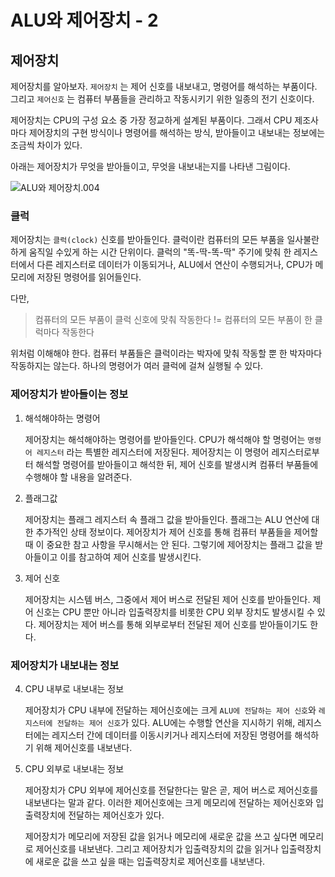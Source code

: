 # ALU와 제어장치 - 2

## 제어장치

제어장치를 알아보자. `제어장치` 는 제어 신호를 내보내고, 명령어를 해석하는 부품이다. 그리고 `제어신호` 는 컴퓨터 부품들을 관리하고 작동시키기 위한 일종의 전기 신호이다.

제어장치는 CPU의 구성 요소 중 가장 정교하게 설계된 부품이다. 그래서 CPU 제조사마다 제어장치의 구현 방식이나 명령어를 해석하는 방식, 받아들이고 내보내는 정보에는 조금씩 차이가 있다.

아래는 제어장치가 무엇을 받아들이고, 무엇을 내보내는지를 나타낸 그림이다.

![‎ALU와 제어장치.‎004](<04-01. ALU와 제어장치 - 1.004.jpeg>)

### 클럭

제어장치는 `클럭(clock)` 신호를 받아들인다. 클럭이란 컴퓨터의 모든 부품을 일사불란하게 움직일 수있게 하는 시간 단위이다. 클럭의 "똑-딱-똑-딱" 주기에 맞춰 한 레지스터에서 다른 레지스터로 데이터가 이동되거나, ALU에서 연산이 수행되거나, CPU가 메모리에 저장된 명령어를 읽어들인다.

다만,

> 컴퓨터의 모든 부품이 클럭 신호에 맞춰 작동한다 != 컴퓨터의 모든 부품이 한 클럭마다 작동한다

위처럼 이해해야 한다. 컴퓨터 부품들은 클럭이라는 박자에 맞춰 작동할 뿐 한 박자마다 작동하지는 않는다. 하나의 명령어가 여러 클럭에 걸쳐 실행될 수 있다.

### 제어장치가 받아들이는 정보

1. 해석해야하는 명령어
    
    제어장치는 해석해야하는 명령어를 받아들인다. CPU가 해석해야 할 명령어는 `명령어 레지스터` 라는 특별한 레지스터에 저장된다. 제어장치는 이 명령어 레지스터로부터 해석할 명령어를 받아들이고 해석한 뒤, 제어 신호를 발생시켜 컴퓨터 부품들에 수행해야 할 내용을 알려준다.
    
2. 플래그값
    
    제어장치는 플래그 레지스터 속 플래그 값을 받아들인다. 플래그는 ALU 연산에 대한 추가적인 상태 정보이다. 제어장치가 제어 신호를 통해 컴퓨터 부품들을 제어할 때 이 중요한 참고 사항을 무시해서는 안 된다. 그렇기에 제어장치는 플래그 값을 받아들이고 이를 참고하여 제어 신호를 발생시킨다.
    
3. 제어 신호
    
    제어장치는 시스템 버스, 그중에서 제어 버스로 전달된 제어 신호를 받아들인다. 제어 신호는 CPU 뿐만 아니라 입출력장치를 비롯한 CPU 외부 장치도 발생시킬 수 있다. 제어장치는 제어 버스를 통해 외부로부터 전달된 제어 신호를 받아들이기도 한다.
    

### 제어장치가 내보내는 정보

4. CPU 내부로 내보내는 정보
    
    제어장치가 CPU 내부에 전달하는 제어신호에는 크게 `ALU에 전달하는 제어 신호`와 `레지스터에 전달하는 제어 신호`가 있다. ALU에는 수행할 연산을 지시하기 위해, 레지스터에는 레지스터 간에 데이터를 이동시키거나 레지스터에 저장된 명령어를 해석하기 위해 제어신호를 내보낸다.
    
5. CPU 외부로 내보내는 정보
    
    제어장치가 CPU 외부에 제어신호를 전달한다는 말은 곧, 제어 버스로 제어신호를 내보낸다는 말과 같다. 이러한 제어신호에는 크게 메모리에 전달하는 제어신호와 입출력장치에 전달하는 제어신호가 있다.
    
    제어장치가 메모리에 저장된 값을 읽거나 메모리에 새로운 값을 쓰고 싶다면 메모리로 제어신호를 내보낸다. 그리고 제어장치가 입출력장치의 값을 읽거나 입출력장치에 새로운 값을 쓰고 싶을 때는 입출력장치로 제어신호를 내보낸다.
    


